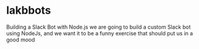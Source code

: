 # lakbbots

Building a Slack Bot with Node.js 
we are going to build a custom Slack bot using NodeJs, and we want it to be a funny exercise that should put us in a good mood
 
